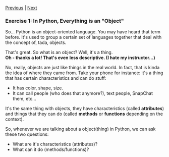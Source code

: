 [Previous](readme.md) |  [Next](exercise-2.md)
### Exercise 1: In Python, Everything is an "Object"
So... Python is an object-oriented language.  You may have heard that term
before.  It's used to group a certain set of languages together that 
deal with the concept of, tada, objects.

That's great.  So what is an object?  Well, it's a thing.  
**Oh - thanks a lot! That's even less descriptive. (I hate my instructor...)**
  
No, really, objects are just like things in the real world.  In fact, that is
kinda the idea of where they came from.  Take your phone for instance: it's a 
thing that has certain characteristics and can do stuff:
- It has color, shape, size.
- It can call people (who does that anymore?), text people, SnapChat them, etc...
    
It's the same thing with objects, they have characteristics (called 
**attributes**) and things that they can do (called **methods** or **functions**
depending on the context).

So, whenever we are talking about a object(thing) in Python, we can ask
these two questions: 
- What are it's characteristics (attributes)?
- What can it do (methods/functions)?
